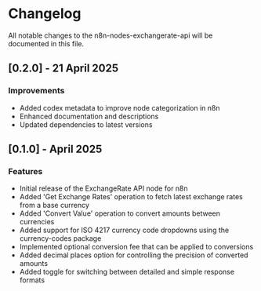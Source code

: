 # Changelog

All notable changes to the n8n-nodes-exchangerate-api will be documented in this file.

## [0.2.0] - 21 April 2025

### Improvements
- Added codex metadata to improve node categorization in n8n
- Enhanced documentation and descriptions
- Updated dependencies to latest versions

## [0.1.0] - April 2025

### Features
- Initial release of the ExchangeRate API node for n8n
- Added 'Get Exchange Rates' operation to fetch latest exchange rates from a base currency
- Added 'Convert Value' operation to convert amounts between currencies
- Added support for ISO 4217 currency code dropdowns using the currency-codes package
- Implemented optional conversion fee that can be applied to conversions
- Added decimal places option for controlling the precision of converted amounts
- Added toggle for switching between detailed and simple response formats
